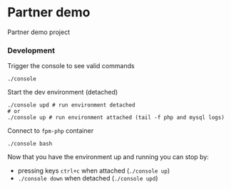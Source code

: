 # Partner demo

Partner demo project

### Development

Trigger the console to see valid commands
```shell script
./console
```

Start the dev environment (detached)
```shell script
./console upd # run environment detached
# or
./console up # run environment attached (tail -f php and mysql logs)
```

Connect to `fpm-php` container
```shell script
./console bash
```

Now that you have the environment up and running you can stop by:
 - pressing keys `ctrl+c` when attached (`./console up`)
 - `./console down` when detached (`./console upd`)

